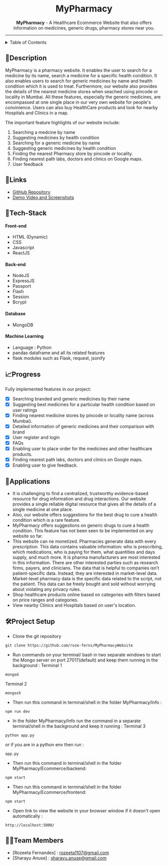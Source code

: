 <h1 align="center">
  MyPharmacy
</h1>

<div align="center">
   <strong>MyPharmacy</strong> - A Healthcare Ecommerce Website that also offers information on medicines, generic drugs, pharmacy stores near you.<br>
</div>
<hr>

<details>
<summary>Table of Contents</summary>

- [Description](#description)
- [Links](#links)
- [Tech Stack](#tech-stack)
- [Progress](#progress)
- [Applications](#applications)
- [Project Setup](#project-setup)
- [Team Members](#team-members)

</details>

## 📝Description

MyPharmacy is a pharmacy website. It enables the user to search for a medicine by its name, search a medicine for a specific health condition. It also enables users to search for generic medicines by name and health condition which it is used to treat. Furthermore, our website also provides the details of the nearest medicine stores when seached using pincode or locality in Mumbai. All these features, especially the generic medicines, are encompassed at one single place in  our very own website for people's convinience. Users can also buy HealthCare products and look for nearby Hospitals and Clinics in a map.

The important feature highlights of our website include:
1. Searching a medcine by name
2. Suggesting medicines by health condition
3. Searching for a generic medicine by name
4. Suggesting generic medicines by health condition
5. Finding the nearest Pharmacy store by pincode or locality.
6. Finding nearest path labs, doctors and clinics on Google maps.
7. User feedback
## 🔗Links

- [GitHub Repository](https://github.com/roze-ferns/MyPharmacyWebsite)
- [Demo Video and Screenshots](https://drive.google.com/drive/folders/1GFpm3JSU9ichYgSbbLmca-9lDkF0K8MM?usp=sharing)
<!-- - [Hosted Website Link]()
- [App APK Link]()
- [Hosted Backend Link]() -->

## 🤖Tech-Stack

#### Front-end
- HTML (Dynamic)
- CSS
- Javascript
- ReactJS

#### Back-end
- NodeJS
- ExpressJS
- Passport
- Flash
- Session
- Bcrypt

#### Database
- MongoDB

#### Machine Learning
- Language : Python
- pandas dataframe and all its related features
- flask modules such as Flask, request, jsonify

## 📈Progress

Fully implemented features in our project:

- [x] Searching branded and generic medicines by their name 
- [x] Suggesting best medicines for a particular health condition based on user ratings 
- [x] Finding nearest medicine stores by pincode or locality name (across Mumbai).
- [x] Detailed information of generic medicines and their comparison with brand
- [x] User register and login 
- [x] FAQs
- [x] Enabling user to place order for the medicines and other healthcare products.
- [x] Finding nearest path labs, doctors and clinics on Google maps.
- [x] Enabling user to give feedback.

## 💸Applications

- It is challenging to find a centralized, trustworthy evidence-based resource for drug information and drug interactions. Our website provides a single reliable digital resource that gives all the details of a single medicine at one place.
- Also, our website offers suggestions for the best drug to cure a health condition which is a rare feature.
- MyPharmacy offers suggestions on generic drugs to cure a health condition. This feature has not been seen to be implemented on any website so far.
- This website can ne monetized. Pharmacies generate data with every prescription. This data contains valuable information: who is prescribing, which medications, who is paying for them, what quantities and days supply, and much more. It is pharma manufacturers are most interested in this information. There are other interested parties such as research firms, payers, and clinicians. The data that is helpful to companies isn’t patient-specific data. Instead, they are interested in market-level data. Market-level pharmacy data is the specific data related to the script, not the patient. This data can be freely bought and sold without worrying about violating any privacy rules.
- Shop healthcare products online based on categories with filters based on price ranges and categories.
- View nearby Clinics and Hospitals based on user's location.

## 🛠Project Setup

- Clone the git repository 
```
git clone https://github.com/roze-ferns/MyPharmacyWebsite
```
- Run commands on your terminal/ bash in two separate windows to start the Mongo server on port 27017(default) and keep them running in the background :
Terminal 1
```
mongod
```
Terminal 2
```
mongosh
```
- Then run this command in terminal/shell in the folder MyPharmacy/Info : 
```
npm run dev
```
- In the folder MyPharmacy/Info run the command in a separate terminal/shell in the background and keep it running : 
Terminal 3
```
python app.py
```
or if you are in a python env then run :
```
app.py
``` 
- Then run this command in terminal/shell in the folder MyPharmacy/Ecommerce/backend: 
```
npm start
```
- Then run this command in terminal/shell in the folder MyPharmacy/Ecommerce/frontend: 
```
npm start
```
- Open link to view the website in your browser window if it doesn't open automatically : 
```
http://localhost:5000/
```
## 👨‍💻Team Members

- [Rozeeta Fernandes] : rozeeta1107@gmail.com 
- [Sharayu Anuse] : sharayu.anuse@gmail.com

